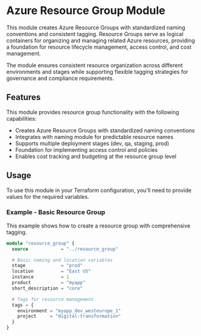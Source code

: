 # Azure Resource Group Module

This module creates Azure Resource Groups with standardized naming conventions and consistent tagging. Resource Groups serve as logical containers for organizing and managing related Azure resources, providing a foundation for resource lifecycle management, access control, and cost management.

The module ensures consistent resource organization across different environments and stages while supporting flexible tagging strategies for governance and compliance requirements.

## Features

This module provides resource group functionality with the following capabilities:

- Creates Azure Resource Groups with standardized naming conventions
- Integrates with naming module for predictable resource names
- Supports multiple deployment stages (dev, qa, staging, prod)
- Foundation for implementing access control and policies
- Enables cost tracking and budgeting at the resource group level

## Usage

To use this module in your Terraform configuration, you'll need to provide values for the required variables.

### Example - Basic Resource Group
This example shows how to create a resource group with comprehensive tagging.
```terraform
module "resource_group" {
  source            = "../resource_group"

  # Basic naming and location variables
  stage             = "prod"
  location          = "East US"
  instance          = 1
  product           = "myapp"
  short_description = "core"

  # Tags for resource management
  tags = {
    environment = "myapp_dev_westeurope_1"
    project     = "digital-transformation"
  }
}
```
